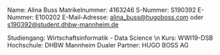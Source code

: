 Name: Alina Buss
Matrikelnummer: 4163246
S-Nummer: S190392
E-Nummer: E100202
E-Mail-Adresse: alina_buss@hugoboss.com oder s190392@student.dhbw-mannheim.de

Studiengang: Wirtschaftsinformatik - Data Science \n
Kurs: WWI19-DSB
Hochschule: DHBW Mannheim
Dualer Partner: HUGO BOSS AG



<!---
E100202/E100202 is a ✨ special ✨ repository because its `README.md` (this file) appears on your GitHub profile.
You can click the Preview link to take a look at your changes.
--->
